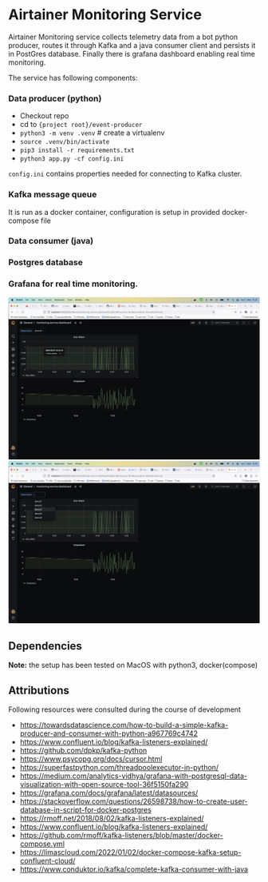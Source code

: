 # Airtainer Monitoring Service

Airtainer Monitoring service collects telemetry data from a bot python producer, routes it through Kafka and a java 
consumer client and persists it in PostGres database. Finally there is grafana dashboard enabling real time monitoring.

The service has following components:

### Data producer (python)

- Checkout repo
- cd to `{project root}/event-producer`
- `python3 -m venv .venv` # create a virtualenv
- `source .venv/bin/activate`
- `pip3 install -r requirements.txt`
- `python3 app.py -cf config.ini`

`config.ini` contains properties needed for connecting to Kafka cluster.

### Kafka message queue
It is run as a docker container, configuration is setup in provided docker-compose file

### Data consumer (java)
### Postgres database
### Grafana for real time monitoring.
![Temperature and Door Status Dashboards](doc/grafana1.png)
![Parameterization for number of devices](doc/grafana2.png)


## Dependencies
**Note:** the setup has been tested on MacOS with python3, docker(compose)

## Attributions
Following resources were consulted during the course of development
- https://towardsdatascience.com/how-to-build-a-simple-kafka-producer-and-consumer-with-python-a967769c4742
- https://www.confluent.io/blog/kafka-listeners-explained/
- https://github.com/dpkp/kafka-python
- https://www.psycopg.org/docs/cursor.html
- https://superfastpython.com/threadpoolexecutor-in-python/
- https://medium.com/analytics-vidhya/grafana-with-postgresql-data-visualization-with-open-source-tool-36f5150fa290
- https://grafana.com/docs/grafana/latest/datasources/
- https://stackoverflow.com/questions/26598738/how-to-create-user-database-in-script-for-docker-postgres
- https://rmoff.net/2018/08/02/kafka-listeners-explained/
- https://www.confluent.io/blog/kafka-listeners-explained/
- https://github.com/rmoff/kafka-listeners/blob/master/docker-compose.yml
- https://limascloud.com/2022/01/02/docker-compose-kafka-setup-confluent-cloud/
- https://www.conduktor.io/kafka/complete-kafka-consumer-with-java